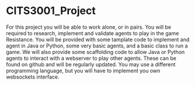 # CITS3001_Project
For this project you will be able to work alone, or in pairs. You will be required to research, implement and validate agents to play in the game Resistance. You will be provided with some tamplate code to implement and agent in Java or Python, some very basic agents, and a basic class to run a game. We will also provide some scaffolding code to allow Java or Python agents to interact with a webserver to play other agents. These can be found on github and will be regularly updated. You may use a different programming language, but you will have to implement you own websockets interface.

